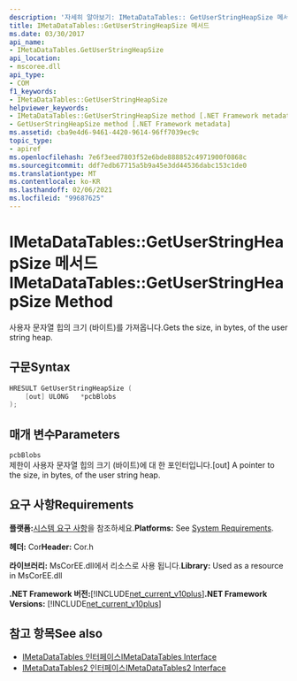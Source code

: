 ```yaml
---
description: '자세히 알아보기: IMetaDataTables:: GetUserStringHeapSize 메서드'
title: IMetaDataTables::GetUserStringHeapSize 메서드
ms.date: 03/30/2017
api_name:
- IMetaDataTables.GetUserStringHeapSize
api_location:
- mscoree.dll
api_type:
- COM
f1_keywords:
- IMetaDataTables::GetUserStringHeapSize
helpviewer_keywords:
- IMetaDataTables::GetUserStringHeapSize method [.NET Framework metadata]
- GetUserStringHeapSize method [.NET Framework metadata]
ms.assetid: cba9e4d6-9461-4420-9614-96ff7039ec9c
topic_type:
- apiref
ms.openlocfilehash: 7e6f3eed7803f52e6bde888852c4971900f0868c
ms.sourcegitcommit: ddf7edb67715a5b9a45e3dd44536dabc153c1de0
ms.translationtype: MT
ms.contentlocale: ko-KR
ms.lasthandoff: 02/06/2021
ms.locfileid: "99687625"
---
```

# <a name="imetadatatablesgetuserstringheapsize-method"></a><span data-ttu-id="c2a7a-103">IMetaDataTables::GetUserStringHeapSize 메서드</span><span class="sxs-lookup"><span data-stu-id="c2a7a-103">IMetaDataTables::GetUserStringHeapSize Method</span></span>

<span data-ttu-id="c2a7a-104">사용자 문자열 힙의 크기 (바이트)를 가져옵니다.</span><span class="sxs-lookup"><span data-stu-id="c2a7a-104">Gets the size, in bytes, of the user string heap.</span></span>  
  
## <a name="syntax"></a><span data-ttu-id="c2a7a-105">구문</span><span class="sxs-lookup"><span data-stu-id="c2a7a-105">Syntax</span></span>  
  
```cpp  
HRESULT GetUserStringHeapSize (  
    [out] ULONG   *pcbBlobs  
);  
```  
  
## <a name="parameters"></a><span data-ttu-id="c2a7a-106">매개 변수</span><span class="sxs-lookup"><span data-stu-id="c2a7a-106">Parameters</span></span>  

 `pcbBlobs`  
 <span data-ttu-id="c2a7a-107">제한이 사용자 문자열 힙의 크기 (바이트)에 대 한 포인터입니다.</span><span class="sxs-lookup"><span data-stu-id="c2a7a-107">[out] A pointer to the size, in bytes, of the user string heap.</span></span>  
  
## <a name="requirements"></a><span data-ttu-id="c2a7a-108">요구 사항</span><span class="sxs-lookup"><span data-stu-id="c2a7a-108">Requirements</span></span>  

 <span data-ttu-id="c2a7a-109">**플랫폼:**[시스템 요구 사항](../../get-started/system-requirements.md)을 참조하세요.</span><span class="sxs-lookup"><span data-stu-id="c2a7a-109">**Platforms:** See [System Requirements](../../get-started/system-requirements.md).</span></span>  
  
 <span data-ttu-id="c2a7a-110">**헤더:** Cor</span><span class="sxs-lookup"><span data-stu-id="c2a7a-110">**Header:** Cor.h</span></span>  
  
 <span data-ttu-id="c2a7a-111">**라이브러리:** MsCorEE.dll에서 리소스로 사용 됩니다.</span><span class="sxs-lookup"><span data-stu-id="c2a7a-111">**Library:** Used as a resource in MsCorEE.dll</span></span>  
  
 <span data-ttu-id="c2a7a-112">**.NET Framework 버전:**[!INCLUDE[net_current_v10plus](../../../../includes/net-current-v10plus-md.md)]</span><span class="sxs-lookup"><span data-stu-id="c2a7a-112">**.NET Framework Versions:** [!INCLUDE[net_current_v10plus](../../../../includes/net-current-v10plus-md.md)]</span></span>  
  
## <a name="see-also"></a><span data-ttu-id="c2a7a-113">참고 항목</span><span class="sxs-lookup"><span data-stu-id="c2a7a-113">See also</span></span>

- [<span data-ttu-id="c2a7a-114">IMetaDataTables 인터페이스</span><span class="sxs-lookup"><span data-stu-id="c2a7a-114">IMetaDataTables Interface</span></span>](imetadatatables-interface.md)
- [<span data-ttu-id="c2a7a-115">IMetaDataTables2 인터페이스</span><span class="sxs-lookup"><span data-stu-id="c2a7a-115">IMetaDataTables2 Interface</span></span>](imetadatatables2-interface.md)
